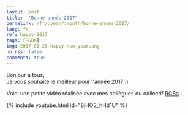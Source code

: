 ```yaml
---
layout: post
title:  "Bonne année 2017"
permalink: /fr/:year/:month/bonne-annee-2017/
lang: fr
ref: happy-2017
tags: [RGBa]
img: 2017-01-26-happy-new-year.png
no_rss: false
comments: true
---
```


Bonjour à tous,  
Je vous souhaite le meilleur pour l'année 2017 :)

Voici une petite vidéo réalisée avec mes collègues du collectif [RGBa][1] :  

{% include youtube.html id="8jHO3_hHd1U" %}

[1]: http://RGBa.fr/fr/
